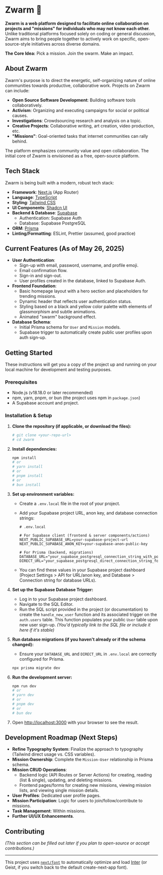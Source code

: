 # Zwarm 🐝

**Zwarm is a web platform designed to facilitate online collaboration on projects and "missions" for individuals who may not know each other.** Unlike traditional platforms focused solely on coding or general discussion, Zwarm aims to bring people together to actively work on specific, open-source-style initiatives across diverse domains.

**The Core Idea:** Pick a mission. Join the swarm. Make an impact.

## About Zwarm

Zwarm's purpose is to direct the energetic, self-organizing nature of online communities towards productive, collaborative work. Projects on Zwarm can include:

* **Open Source Software Development**: Building software tools collaboratively.
* **Activism**: Organizing and executing campaigns for social or political causes.
* **Investigations**: Crowdsourcing research and analysis on a topic.
* **Creative Projects**: Collaborative writing, art creation, video production, etc.
* **"Missions"**: Goal-oriented tasks that internet communities can rally behind.

The platform emphasizes community value and open collaboration. The initial core of Zwarm is envisioned as a free, open-source platform.

## Tech Stack

Zwarm is being built with a modern, robust tech stack:

* **Framework**: [Next.js](https://nextjs.org/) (App Router)
* **Language**: [TypeScript](https://www.typescriptlang.org/)
* **Styling**: [Tailwind CSS](https://tailwindcss.com/)
* **UI Components**: [Shadcn UI](https://ui.shadcn.com/)
* **Backend & Database**: [Supabase](https://supabase.io/)
  * Authentication: Supabase Auth
  * Database: Supabase PostgreSQL
* **ORM**: [Prisma](https://www.prisma.io/)
* **Linting/Formatting**: ESLint, Prettier (assumed, good practice)

## Current Features (As of May 26, 2025)

* **User Authentication**:
  * Sign-up with email, password, username, and profile emoji.
  * Email confirmation flow.
  * Sign-in and sign-out.
  * User profiles created in the database, linked to Supabase Auth.
* **Frontend Foundation**:
  * Basic homepage layout with a hero section and placeholders for trending missions.
  * Dynamic header that reflects user authentication status.
  * Styling based on a black and yellow color palette with elements of glassmorphism and subtle animations.
  * Animated "swarm" background effect.
* **Database Schema**:
  * Initial Prisma schema for `User` and `Mission` models.
  * Supabase trigger to automatically create public user profiles upon auth sign-up.

## Getting Started

These instructions will get you a copy of the project up and running on your local machine for development and testing purposes.

### Prerequisites

* Node.js (v18.18.0 or later recommended)
* npm, yarn, pnpm, or bun (the project uses npm in `package.json`)
* A Supabase account and project.

### Installation & Setup

1. **Clone the repository (if applicable, or download the files):**

    ```bash
    # git clone <your-repo-url>
    # cd zwarm
    ```

2. **Install dependencies:**

    ```bash
    npm install
    # or
    # yarn install
    # or
    # pnpm install
    # or
    # bun install
    ```

3. **Set up environment variables:**
    * Create a `.env.local` file in the root of your project.
    * Add your Supabase project URL, anon key, and database connection strings:

        ```env
        # .env.local

        # For Supabase client (frontend & server components/actions)
        NEXT_PUBLIC_SUPABASE_URL=your-supabase-project-url
        NEXT_PUBLIC_SUPABASE_ANON_KEY=your-supabase-anon-public-key

        # For Prisma (backend, migrations)
        DATABASE_URL="your_supabase_postgresql_connection_string_with_pooler_if_applicable"
        DIRECT_URL="your_supabase_postgresql_direct_connection_string_for_migrations"
        ```

    * You can find these values in your Supabase project dashboard (Project Settings > API for URL/anon key, and Database > Connection string for database URLs).

4. **Set up the Supabase Database Trigger:**
    * Log in to your Supabase project dashboard.
    * Navigate to the SQL Editor.
    * Run the SQL script provided in the project (or documentation) to create the `handle_new_user` function and its associated trigger on the `auth.users` table. This function populates your public `User` table upon new user sign-up.
        *(You'd typically link to the SQL file or include it here if it's stable)*

5. **Run database migrations (if you haven't already or if the schema changed):**
    * Ensure your `DATABASE_URL` and `DIRECT_URL` in `.env.local` are correctly configured for Prisma.

    ```bash
    npx prisma migrate dev
    ```

6. **Run the development server:**

    ```bash
    npm run dev
    # or
    # yarn dev
    # or
    # pnpm dev
    # or
    # bun dev
    ```

7. Open [http://localhost:3000](http://localhost:3000) with your browser to see the result.

## Development Roadmap (Next Steps)

* **Refine Typography System**: Finalize the approach to typography (Tailwind direct usage vs. CSS variables).
* **Mission Ownership**: Complete the `Mission-User` relationship in Prisma schema.
* **Mission CRUD Operations**:
  * Backend logic (API Routes or Server Actions) for creating, reading (list & single), updating, and deleting missions.
  * Frontend pages/forms for creating new missions, viewing mission lists, and viewing single mission details.
* **User Profiles**: Dedicated user profile pages.
* **Mission Participation**: Logic for users to join/follow/contribute to missions.
* **Task Management**: Within missions.
* **Further UI/UX Enhancements**.

## Contributing

*(This section can be filled out later if you plan to open-source or accept contributions.)*

---

This project uses [`next/font`](https://nextjs.org/docs/app/building-your-application/optimizing/fonts) to automatically optimize and load [Inter](https://fonts.google.com/specimen/Inter) (or Geist, if you switch back to the default create-next-app font).
